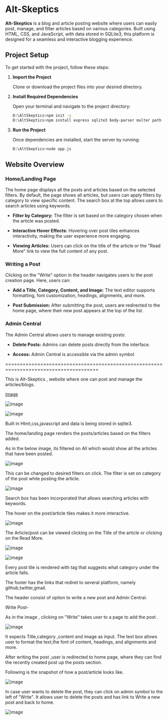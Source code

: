 # **Alt-Skeptics**

**Alt-Skeptics** is a blog and article posting website where users can easily post, manage, and filter articles based on various categories. Built using HTML, CSS, and JavaScript, with data stored in SQLite3, this platform is designed for a seamless and interactive blogging experience.

## **Project Setup**

To get started with the project, follow these steps:

1. **Import the Project**

   Clone or download the project files into your desired directory.

2. **Install Required Dependencies**

   Open your terminal and navigate to the project directory:

   ```sh
   D:\AltSkeptics>npm init -y
   D:\AltSkeptics>npm install express sqlite3 body-parser multer path
   ```

3. **Run the Project**

   Once dependencies are installed, start the server by running:

   ```sh
   D:\AltSkeptics>node app.js
   ```

## **Website Overview**

### **Home/Landing Page**

The home page displays all the posts and articles based on the selected filters. By default, the page shows all articles, but users can apply filters by category to view specific content. The search box at the top allows users to search articles using keywords.

- **Filter by Category:** The filter is set based on the category chosen when the article was posted.
  
- **Interactive Hover Effects:** Hovering over post tiles enhances interactivity, making the user experience more engaging.

- **Viewing Articles:** Users can click on the title of the article or the "Read More" link to view the full content of any post.

### **Writing a Post**

Clicking on the "Write" option in the header navigates users to the post creation page. Here, users can:

- **Add a Title, Category, Content, and Image:** The text editor supports formatting, font customization, headings, alignments, and more.

- **Post Submission:** After submitting the post, users are redirected to the home page, where their new post appears at the top of the list.

### **Admin Central**

The Admin Central allows users to manage existing posts:

- **Delete Posts:** Admins can delete posts directly from the interface.
  
- **Access:** Admin Central is accessible via the admin symbol

======================================================================================


This is Alt-Skeptics , website where one can post and manage the articles/blogs.

[image](https://github.com/user-attachments/assets/f282b013-43fd-4f72-9b32-2cd24a7555cf)

![image](https://github.com/user-attachments/assets/a46b958d-413d-4b0f-95dd-603444d08292)


![image](https://github.com/user-attachments/assets/a4fa2c13-05c6-429e-a936-ed2e959e6cf1)





Built in Html,css,javascript and data is being stored in sqlite3.

The home/landing page renders the posts/articles based on the filters added. 


As in the below image,  its filtered on All which would show all the articles that have been posted.

![image](https://github.com/user-attachments/assets/8555d266-7c4e-49b9-9e3b-5216ff65dba3)


This can be changed to desired filters on click. The filter is set on category of the post while posting the article.

![image](https://github.com/user-attachments/assets/c46dbb92-d891-4493-9cce-c409955852ad)




Search box has been incorporated that allows searching articles with keywords.

The hover on the post/article tiles makes it more interactive.

![image](https://github.com/user-attachments/assets/7aaca464-dbd3-4e6a-968d-78cb0d5fc75b)


The Article/post can be viewed clicking on the Title of the article or clicking on the Read More.

![image](https://github.com/user-attachments/assets/95c39ace-bb9a-4cbc-9b3e-fc1602182a9c)

![image](https://github.com/user-attachments/assets/5c3b2f85-913d-4067-85ff-331a532ee740)



Every post tile is rendered with tag that suggests what category under the article falls.

The footer has the links that rediret to several platform, namely github,twitter,gmail.

The header consist of option to write a new post and Admin Central.

Write Post-

As in the image , clicking on "Write" takes user to a page to add the post . 

![image](https://github.com/user-attachments/assets/d9bf4aab-b063-4929-a1cb-d37c700a8063)

It expects Title,category ,content and image as input. The text box allows user to format the text,the font of content, headings, and alignments and more.

After writing the post ,user is redirected to home page, where they can find the recently created post up the posts section.

Following is the snapshot of how a post/article looks like.

![image](https://github.com/user-attachments/assets/3998f7d8-2565-431b-89f9-53e08fc3dc17)


In case user wants to delete the post, they can click on admin symbol to the left of "Write". It allows user to delete the posts and has link to Write a new post and back to home.

![image](https://github.com/user-attachments/assets/e1f1eb34-d2fc-4c27-946a-8c3713374c81)








